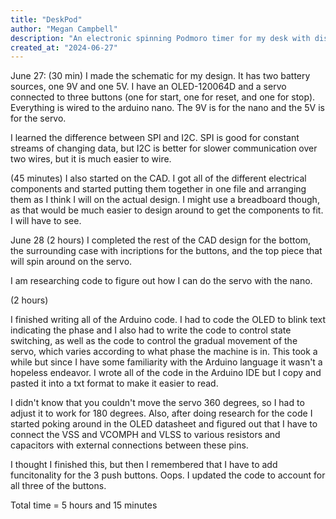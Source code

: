 ```yaml
---
title: "DeskPod"
author: "Megan Campbell"
description: "An electronic spinning Podmoro timer for my desk with display powered by an Arduino Nano."
created_at: "2024-06-27"
---
```




June 27: (30 min)
I made the schematic for my design. It has two battery sources, one 9V and one 5V. I have an OLED-120064D and a servo connected to three buttons (one for start, one for reset, and one for stop). Everything is wired to the arduino nano. The 9V is for the nano and the 5V is for the servo. 

I learned the difference between SPI and I2C. SPI is good for constant streams of changing data, but I2C is better for slower communication over two wires, but it is much easier to wire. 

(45 minutes)
I also started on the CAD. I got all of the different electrical components and started putting them together in one file and arranging them as I think I will on the actual design. I might use a breadboard though, as that would be much easier to design around to get the components to fit. I will have to see. 

June 28 (2 hours)
I completed the rest of the CAD design for the bottom, the surrounding case with incriptions for the buttons, and the top piece that will spin around on the servo. 

I am researching code to figure out how I can do the servo with the nano. 

(2 hours)

I finished writing all of the Arduino code. I had to code the OLED to blink text indicating the phase and I also had to write the code to control state switching, as well as the code to control the gradual movement of the servo, which varies according to what phase the machine is in. This took a while but since I have some familiarity with the Arduino language it wasn't a hopeless endeavor. I wrote all of the code in the Arduino IDE but I copy and pasted it into a txt format to make it easier to read. 

I didn't know that you couldn't move the servo 360 degrees, so I had to adjust it to work for 180 degrees. Also, after doing research for the code I started poking around in the OLED datasheet and figured out that I have to connect the VSS and VCOMPH and VLSS to various resistors and capacitors with external connections between these pins. 

I thought I finished this, but then I remembered that I have to add funcitonality for the 3 push buttons. Oops. I updated the code to account for all three of the buttons. 

Total time = 5 hours and 15 minutes
